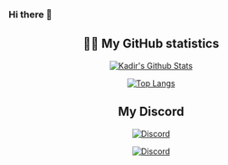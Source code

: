 ### Hi there 👋

<h2 align='center'> ✍🏼 My GitHub statistics</h2>
<div align='center'>

[![Kadir's Github Stats](https://github-readme-stats.vercel.app/api?username=Kadir-FiveM&show_icons=true)](https://github.com/Kadir-FiveM)

[![Top Langs](https://github-readme-stats.vercel.app/api/top-langs/?username=Kadir-FiveM)](https://github.com/anuraghazra/github-readme-stats)</div>

<h2 align='center'> My Discord </h2>

<p align="center">
    <a href="https://discord.com/users/309410099217039371"><img alt="Discord" src="https://img.shields.io/badge/Discord-Kadir-blue?style=flat-square&logo=discord"></a> <br>
</p>

<p align="center">
    <a href="https://discord.gg/6AqESyvnNS"><img alt="Discord" src="https://img.shields.io/badge/Discord-Developpement Server-blue?style=flat-square&logo=discord"></a> <br>
</p>
